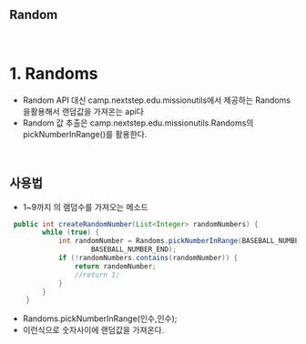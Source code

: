 ## Random


<br/>

# 1. Randoms
 - Random API 대신 camp.nextstep.edu.missionutils에서 제공하는 Randoms 을활용해서 랜덤값을 가져온는 api다
 - Random 값 추출은 camp.nextstep.edu.missionutils.Randoms의 pickNumberInRange()를 활용한다.

<br/>

## 사용법

- 1~9까지 의 램덤수를 가져오는 메소드


```java
 public int createRandomNumber(List<Integer> randomNumbers) {
        while (true) {
            int randomNumber = Randoms.pickNumberInRange(BASEBALL_NUMBER_START,
                    BASEBALL_NUMBER_END);
            if (!randomNumbers.contains(randomNumber)) {
                return randomNumber;
                //return 1;
            }
        }
    }
```

-  Randoms.pickNumberInRange(인수,인수);
-  이런식으로 숫자사이에 랜덤값을 가져온다.

